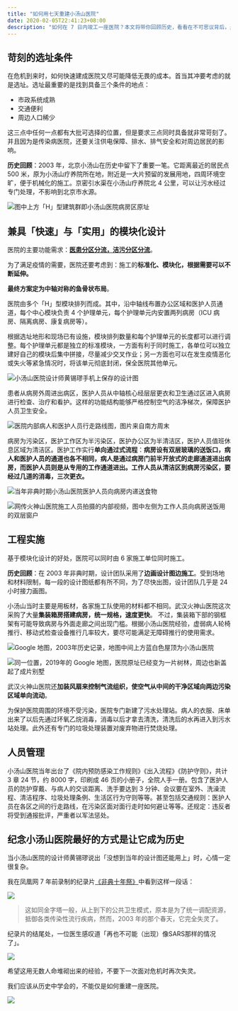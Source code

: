 ```yaml
---
title: "如何用七天重建小汤山医院"
date: 2020-02-05T22:41:23+08:00
description: "如何在 7 日内竣工一座医院？本文将带你回顾历史，看看在不可思议背后，是怎样的缜密设计，又凝结了多少人的勇气与汗水。"
---
```




## 苛刻的选址条件

在危机到来时，如何快速建成医院又尽可能降低无畏的成本。首当其冲要考虑的就是选址。选址最重要的是找到具备三个条件的地点：

- 市政系统成熟
- 交通便利
- 周边人口稀少

这三点中任何一点都有大批可选择的位置，但是要求三点同时具备就非常苛刻了。并且因为是传染病医院，还要关注供电保障、排水、排气安全和对周边居民的影响。

**历史回顾**：2003 年，北京小汤山在历史中留下了重要一笔。它距离最近的居民点 500 米，原为小汤山疗养院所在地，附近是一大片预留的发展用地，四周环境空旷，便于机械化的施工。京密引水渠在小汤山疗养院北 4 公里，可以让污水经过专门处理，不影响到北京市水源。

![图中上方「H」型建筑群即小汤山医院病房区原址](https://tva1.sinaimg.cn/large/006tNbRwly1gbltk2mw5vj30u00kjjuu.jpg)

## 兼具「快速」与「实用」的模块化设计

医院的主要功能需求：**[医患分区分流，洁污分区分流](https://mp.weixin.qq.com/s/1n-xp71p0D8odkuZhIvfTg)**。

为了满足疫情的需要，医院还要考虑到：施工的**标准化、模块化，根据需要可以不断延伸。**

**最终方案定为中轴对称的鱼骨状布局**。

医院由多个「H」型模块排列而成。其中，沿中轴线布置办公区域和医护人员通道，每个中心模块负责 4 个护理单元，每个护理单元内安置两列病房（ICU 病房、隔离病房、康复病房等）。

根据选址地形和现场已有设施，模块排列数量和每个护理单元的长度都可以进行调整。每个护理单元都是独立的标准模块，一方面有利于同时施工，各单位可以独立建好自己的模块后集中拼接，尽量减少交叉作业；另一方面也可以在发生疫情恶化或失火等紧急情况时，将该单元彻底封闭，保全医院其他单元。

![小汤山医院设计师黄锡璆手机上保存的设计图](https://tva1.sinaimg.cn/large/006tNbRwly1gbltl8a0frj30u00irtcg.jpg)

患者从病房外周进出病区，医护人员从中轴核心经层层更衣和卫生通过区进入病房进行检查、治疗和看护。这样的功能结构能够严格控制空气的洁净梯次，保障医护人员卫生安全。

![医院内部病人和医护人员行走路线图，图片来自南方周末](https://tva1.sinaimg.cn/large/006tNbRwly1gbltp000lbj30u00lmtdu.jpg)

病房为污染区，医护工作区为半污染区，医护办公区为半清洁区，医护人员值班休息区域为清洁区。医护工作实行**单向通过式流程**：**病房设有双层玻璃的送饭口，病人和医护人员的通道也各不相同，病人是通过病房门前半开放式的走廊通道进出病房，而医护人员则是从专用的工作通道进出。工作人员从清洁区到病房污染区，要经过几道的消毒，三次更衣。**

![当年非典时期小汤山医院医护人员向病房内递送食物](https://tva1.sinaimg.cn/large/006tNbRwly1gbltxuh4f2j30qm0i476i.jpg)

![网传火神山医院施工人员拍摄的内部视频，图中左侧为工作人员向病房送饭用的双层窗户](https://tva1.sinaimg.cn/large/006tNbRwly1gbltv6x3n5j30mg0qy14e.jpg)

## 工程实施

基于模块化设计的好处，医院可以同时由 6 家施工单位同时施工。

**历史回顾**：在 2003 年非典时期，设计团队采用了**边画设计图边施工**。受到场地和材料限制，每一段的设计图纸都有所不同，为了尽快出图，设计团队几乎是 24 小时接力画图。

小汤山当时主要是用板材，各家施工队使用的材料都不相同。武汉火神山医院这次采购了大量**集装箱房搭建病房，统一规格，速度更快**。
不过，集装箱下部的钢框架有可能导致病房与外面走廊之间出现门槛。根据小汤山医院经验，虚弱病人轮椅推行、移动式检查设备推行几率较大，要尽可能满足无障碍推行的使用需求。

![Google 地图，2003年历史记录，地图中间上方蓝白色屋顶为小汤山医院](https://tva1.sinaimg.cn/large/006tNbRwly1gblufb8qt8j312y0lsu0x.jpg)

![同一位置，2019年的 Google 地图，医院原址已经变为一片树林，周边也新盖起了成片别墅](https://tva1.sinaimg.cn/large/006tNbRwly1gblugzo3a1j31360m0x6p.jpg)

武汉火神山医院还**加装风扇来控制气流组织，使空气从中间的干净区域向两边污染区域单向流动**。

为保护医院周围的环境不受污染，医院专门新建了污水处理站。病人的衣服、床单出来了以后先通过环氧乙烷消毒，消毒以后才拿去清洗，清洗后的水再进入到污水站处理。此外还有专门的垃圾处理装置对废弃物进行焚烧处理。

## 人员管理

小汤山医院当年出台了《院内预防感染工作规则》《出入流程》《防护守则》，共计 3 章 24 节，约 8000 字，印刷成 46 页的小册子，全院人手一册。包含了医护人员的防护穿戴、与病人的交谈距离、洗手要达到 3 分钟、会议要在室外、洗澡流程、清洁程序、垃圾处理条例、生活区行为守则等等。甚至包括交通规则：医护人员在各区之间的行走路线，在污染区面对面行走时如何避让等等。还规定：违反者将受到通报批评，严重者以军法惩处。

## 纪念小汤山医院最好的方式是让它成为历史

当小汤山医院的设计师黄锡璆说出「没想到当年的设计图还能用上」时，心情一定很复杂。

我在凤凰网 7 年前录制的纪录片[《非典十年祭》](https://www.bilibili.com/video/av85333784?from=search&seid=18365816744222044158 "《非典十年祭》")中看到这样一段话：

![](https://tva1.sinaimg.cn/large/006tNbRwly1gblvg9vmdyj312c0k01kx.jpg)

> 这如同金字塔一般，从上到下的公共卫生模式，原本是为了统一调配资源，抵御各类传染性流行疾病，然而，2003 年的那个春天，它完全失灵了。

纪录片的结尾处，一位医生感叹道「再也不可能（出现）像SARS那样的情况了」。

![](https://tva1.sinaimg.cn/large/006tNbRwly1gblvluvuu2j30u00wujuh.jpg)

希望这用无数人命堆砌出来的经验，不要下一次面对危机时再次失灵。

我们应该从历史中学会的，不能仅是如何重建一座医院。

![](https://tva1.sinaimg.cn/large/006tNbRwly1gblvjvo33aj319o0u0du6.jpg)